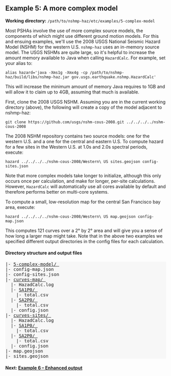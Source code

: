 Example 5: A more complex model
-------------------------------

__Working directory:__ `/path/to/nshmp-haz/etc/examples/5-complex-model`

Most PSHAs involve the use of more complex source models, the components of which might use different ground motion models. For this and ensuing examples, we'll use the 2008 USGS National Seismic Hazard Model (NSHM) for the western U.S. `nshmp-haz` uses an in-memory source model. The USGS NSHMs are quite large, so it's helpful to increase the amount memory available to Java when calling `HazardCalc`. For example, set your alias to:

```Shell
alias hazard='java -Xms1g -Xmx4g -cp /path/to/nshmp-haz/build/libs/nshmp-haz.jar gov.usgs.earthquake.nshmp.HazardCalc'
```

This will increase the minimum amount of memory Java requires to 1GB and will allow it to claim up to 4GB, assuming that much is available.

First, clone the 2008 USGS NSHM. Assuming you are in the current working directory (above), the following will create a copy of the model adjacent to nshmp-haz:

```Shell
git clone https://github.com/usgs/nshm-cous-2008.git ../../../../nshm-cous-2008
```

The 2008 NSHM repository contains two source models: one for the western U.S. and a one for the central and eastern U.S. To compute hazard for a few sites in the Western U.S. at 1.0s and 2.0s spectral periods, execute:

```Shell
hazard ../../../../nshm-cous-2008/Western\ US sites.geojson config-sites.json
```

Note that more complex models take longer to initialize, although this only occurs once per calculation, and make for longer, per-site calculations. However, `HazardCalc` will automatically use all cores available by default and therefore performs better on multi-core systems.

To compute a small, low-resolution map for the central San Francisco bay area, execute:

```Shell
hazard ../../../../nshm-cous-2008/Western\ US map.geojson config-map.json
```

This computes 121 curves over a 2° by 2° area and will give you a sense of how long a larger map might take. Note that in the above two examples we specified different output directories in the config files for each calculation.


#### Directory structure and output files

<pre style="background: #f7f7f7">
|- <a href="../../example_outputs/5-complex-model">5-complex-model/ </a>
|- config-map.json 
|- config-sites.json 
|- <a href="../../example_outputs/5-complex-model/curves-map">curves-map/ </a>
  |- HazadCalc.log
  |- <a href="../../example_outputs/5-complex-model/curves-map/SA1P0">SA1P0/ </a>
    |- total.csv
  |- <a href="../../example_outputs/5-complex-model/curves-map/SA2P0">SA2P0/ </a>
    |- total.csv
  |- config.json 
|- <a href="../../example_outputs/5-complex-model/curves-sites">curves-sites/ </a>
  |- HazadCalc.log 
  |- <a href="../../example_outputs/5-complex-model/curves-sites/SA1P0">SA1P0/ </a>
    |- total.csv
  |- <a href="../../example_outputs/5-complex-model/curves-sites/SA2P0">SA2P0/ </a>
    |- total.csv
  |- config.json 
|- map.geojson 
|- sites.geojson 
</pre>


#### Next: [Example 6 – Enhanced output](../6-enhanced-output)
